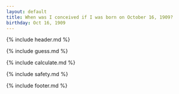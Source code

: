 ```yaml
---
layout: default
title: When was I conceived if I was born on October 16, 1909?
birthday: Oct 16, 1909
---
```


{% include header.md %}

{% include guess.md %}

{% include calculate.md %}

{% include safety.md %}

{% include footer.md %}



